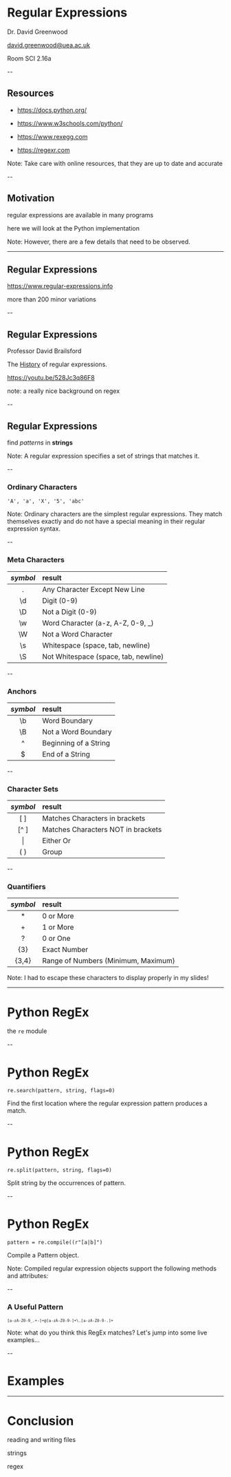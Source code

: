 # Regular Expressions

Dr. David Greenwood

david.greenwood@uea.ac.uk

Room SCI 2.16a

--

## Resources

- https://docs.python.org/ 

- https://www.w3schools.com/python/

- https://www.rexegg.com

- https://regexr.com


Note: Take care with online resources, that they are up to date and accurate

--

## Motivation

regular expressions are available in many programs

here we will look at the Python implementation
<!-- .element: class="fragment" -->

Note: However, there are a few details that need to be observed.

---

<!-- .slide: data-auto-animate -->
## Regular Expressions

https://www.regular-expressions.info

more than 200 minor variations

--

<!-- .slide: data-auto-animate -->
## Regular Expressions

Professor David Brailsford 

The [History](https://youtu.be/528Jc3q86F8) of regular expressions.

https://youtu.be/528Jc3q86F8

note: a really nice background on regex

--

<!-- .slide: data-auto-animate -->
## Regular Expressions

find *patterns* in **strings**

Note: A regular expression specifies a set of strings that matches it.

--

### Ordinary Characters

`'A', 'a', 'X', '5', 'abc'`

Note: Ordinary characters are the simplest regular expressions. 
They match themselves exactly and do not have a special meaning in their regular expression syntax.

--

### Meta Characters

<div style="font-size: 0.75em;">

*symbol* | **result**
:----:|:----
.   | Any Character Except New Line
\d  | Digit (0-9)
\D  | Not a Digit (0-9)
\w  | Word Character (a-z, A-Z, 0-9, _)
\W  | Not a Word Character
\s  | Whitespace (space, tab, newline)
\S  | Not Whitespace (space, tab, newline)

</div>

--

### Anchors

<div style="font-size: 0.75em;">

*symbol* | **result**
:----:|:----
\b | Word Boundary
\B | Not a Word Boundary
^  | Beginning of a String
$  | End of a String

</div>

--

### Character Sets

<div style="font-size: 0.75em;">

*symbol* | **result**
:----:|:----
[ ]   | Matches Characters in brackets
[^ ]  | Matches Characters NOT in brackets
\|    | Either Or
( )   | Group

</div>

--

### Quantifiers

<div style="font-size: 0.75em;">

*symbol* | **result**
:----:|:----
\*    | 0 or More
\+    | 1 or More
?     | 0 or One
{3}   | Exact Number
{3,4} | Range of Numbers (Minimum, Maximum)

</div>

Note: I had to escape these characters to display properly in my slides!

---

<!-- .slide: data-auto-animate -->
# Python RegEx

the `re` module


--

<!-- .slide: data-auto-animate -->
# Python RegEx

`re.search(pattern, string, flags=0)`

Find the first location where the regular expression pattern produces a match.
<!-- .element: class="fragment" -->

--

<!-- .slide: data-auto-animate -->
# Python RegEx

`re.split(pattern, string, flags=0)`

Split string by the occurrences of pattern.
<!-- .element: class="fragment" -->

--

<!-- .slide: data-auto-animate -->
# Python RegEx

`pattern = re.compile((r"[a|b]")`

Compile a Pattern object.
<!-- .element: class="fragment" -->

Note: Compiled regular expression objects support the 
following methods and attributes:

--

### A Useful Pattern

<div style="font-size: 0.75em;">

`[a-zA-Z0-9_.+-]+@[a-zA-Z0-9-]+\.[a-zA-Z0-9-.]+`

</div>

Note: what do you think this RegEx matches?
Let's jump into some live examples...

--

<!-- .slide: data-background-image="../assets/img/exit.jpg" -->
# Examples

---

# Conclusion

reading and writing files

strings

regex

